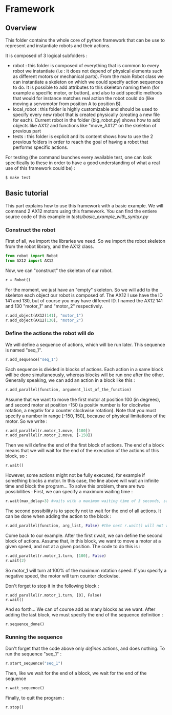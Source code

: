 # Framework

## Overview 

This folder contains the whole core of python framework that can be use to represent and instantiate robots and their actions.

It is composed of 3 logical subfolders :
- robot : this folder is composed of everything that is common to every robot we instantiate (i.e : it does not depend of physical elements such as different motors or mechanical parts).
From the main Robot class we can instantiate a skeleton on which we could specify action sequences to do. It is possible to add attributes to this skeleton naming them (for example a specific motor, or button),
and also to add specific methods that would for instance matches real action the robot could do (like moving a servomotor from position A to position B).
- local_robot : this folder is highly customizable and should be used to specify every new robot that is created physically (creating a new file for each). Current robot in the folder (big_robot.py) shows how
to add objects like AX12 and functions like "move_AX12" on the skeleton of previous part
- tests : this folder is explicit and its content shows how to use the 2 previous folders in order to reach the goal of having a robot that performs specific actions.


For testing (the command launches every available test, one can look specifically to these in order to have a good understanding of what a real use of this framework could be) :

```
$ make test
```


## Basic tutorial

This part explains how to use this framework with a basic example. We will command 2 AX12 motors using this framework.
You can find the entiere source code of this example in *tests/basic_example_with_syntax.py*


### Construct the robot

First of all, we import the libraries we need. So we import the robot skeleton from the robot library, and the AX12 class.
```python
from robot import Robot
from AX12 import AX12
```

Now, we can "construct" the skeleton of our robot. 
```python
r = Robot()
```

For the moment, we just have an "empty" skeleton. So we will add to the skeleton each object our robot is composed of. The AX12 I use have the ID 141 and 130, but of course you may have different ID. I named the AX12 141 and 130 "motor_1" and "motor_2" respectively.
```python
r.add_object(AX12(141), "motor_1")
r.add_object(AX12(130), "motor_2")
```

### Define the actions the robot will do

We will define a sequence of actions, which will be run later. This sequence is named "seq_1".
```python
r.add_sequence("seq_1")
```

Each sequence is divided in blocks of actions. Each action in a same block will be done simultaneously, whereas blocks will be run one after the other. Generally speaking, we can add an action in a block like this :
```python
r.add_parallel(function, argument_list_of_the_function)
```

Assume that we want to move the first motor at position 100 (in degrees), and second motor at position -150 (a positiv number is for clockwise rotation, a negativ for a counter clockwise rotation). Note that you must specify a number in range [-150, 150], because of physical limitations of the motor. So we write :
```python
r.add_parallel(r.motor_1.move, [100])
r.add_parallel(r.motor_2.move, [-150])
```

Then we will define the end of the first block of actions. The end of a block means that we will wait for the end of the execution of the actions of this block, so :
```python
r.wait()
```

However, some actions might not be fully executed, for example if something blocks a motor. In this case, the line above will wait an infinite time and block the program... To solve this problem, there are two possibilities :
First, we can specify a maximum waiting time :
```python
r.wait(max_delay=3) #waits with a maximum waiting time of 3 seconds, safer than r.wait()
```

The second possibility is to specify not to wait for the end of all actions. It can be done when adding the action to the block : 
```python
r.add_parallel(function, arg_list, False) #the next r.wait() will not wait for the end of this action
```

Come back to our example. After the first r.wait, we can define the second block of actions. Assume that, in this block, we want to move a motor at a given speed, and not at a given position. The code to do this is :
```python
r.add_parallel(r.motor_1.turn, [100], False)
r.wait(2)
``` 

So motor_1 will turn at 100% of the maximum rotation speed. If you specify a negative speed, the motor will turn counter clockwise.

Don't forget to stop it in the following block :
```
r.add_parallel(r.motor_1.turn, [0], False)
r.wait()
```

And so forth... We can of course add as many blocks as we want. After adding the last block, we must specify the end of the sequence definition :
```python
r.sequence_done()
```


### Running the sequence 
Don't forget that the code above only *defines* actions, and does nothing. To run the sequence "seq_1" :
```python
r.start_sequence("seq_1")
```

Then, like we wait for the end of a block, we wait for the end of the sequence
```python 
r.wait_sequence()
```

Finally, to quit the program :
```python
r.stop()
```




 
 
